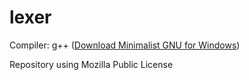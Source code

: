 # lexer

Compiler: g++ ([Download Minimalist GNU for Windows](https://sourceforge.net/projects/mingw/files/latest/download "Sourceforge"))

Repository using Mozilla Public License
